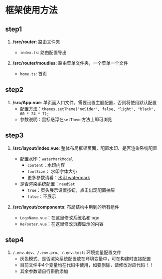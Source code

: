 # 框架使用方法

## step1

1. **/src/router**: 路由文件夹
    - `index.ts`: 路由配置导出

2. **/src/router/moudles**: 路由菜单文件夹，一个菜单一个文件
    - `home.ts`: 首页

## step2

1. **/src/App.vue**: 单页面入口文件，需要设置主题配置，否则将使用默认配置
    - 配置方法：`themes.setTheme("noSider", false, "light", "black", 60 * 24 * 7);`
    - 参数说明：鼠标悬浮在`setTheme`方法上即可浏览

## step3

1. **/src/layout/Index.vue**: 整体布局框架页面，配置水印、是否渲染系统配置
    - 配置水印：`waterMarkModel`
        - `content`：水印内容
        - `fontSize`： 水印字体大小
        - 更多参数请看：[水印 watermark](https://www.antdv.com/components/watermark-cn)
    - 是否渲染系统配置：`needSet`
        - `true`：页头展示设置按钮，点击出现配置抽屉
        - `false`：不展示

2. **/src/layout/components**: 布局结构中用到的所有组件
    - `LogoName.vue`：在这里修改系统名和logo
    - `ReFooter.vue`：在这里修改页脚显示的内容

## step4

1. `/.env.dev`、`/.env.pro`、`/.env.test`: 环境变量配置文件
    - 灰色模式、是否渲染系统配置放在环境变量中，可在构建时直接配置
    - 目前文件中4个变量均在代码中使用，如要删除，请修改对应代码！！
    - 其余参数请自行斟酌添加

